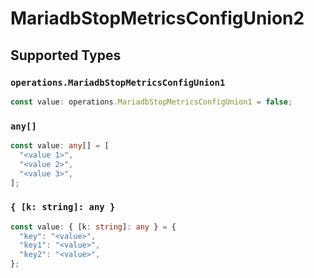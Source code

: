 # MariadbStopMetricsConfigUnion2


## Supported Types

### `operations.MariadbStopMetricsConfigUnion1`

```typescript
const value: operations.MariadbStopMetricsConfigUnion1 = false;
```

### `any[]`

```typescript
const value: any[] = [
  "<value 1>",
  "<value 2>",
  "<value 3>",
];
```

### `{ [k: string]: any }`

```typescript
const value: { [k: string]: any } = {
  "key": "<value>",
  "key1": "<value>",
  "key2": "<value>",
};
```

